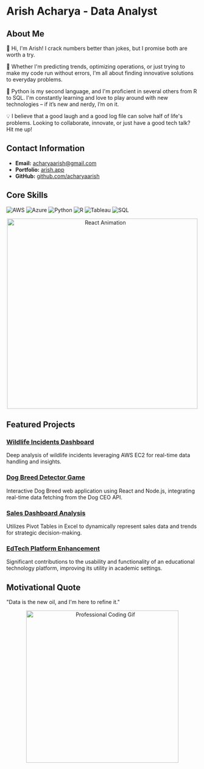 # Arish Acharya - Data Analyst

## About Me

👋 Hi, I'm Arish! I crack numbers better than jokes, but I promise both are worth a try.

🚀 Whether I'm predicting trends, optimizing operations, or just trying to make my code run without errors, I'm all about finding innovative solutions to everyday problems.

🐍 Python is my second language, and I'm proficient in several others from R to SQL. I'm constantly learning and love to play around with new technologies – if it’s new and nerdy, I’m on it.

💡 I believe that a good laugh and a good log file can solve half of life's problems. Looking to collaborate, innovate, or just have a good tech talk? Hit me up!


## Contact Information
- **Email:** [acharyaarish@gmail.com](mailto:acharyaarish@gmail.com)
- **Portfolio:** [arish.app](https://arish.app)
- **GitHub:** [github.com/acharyaarish](https://github.com/acharyaarish)

## Core Skills
![AWS](https://img.shields.io/badge/AWS-232F3E?style=for-the-badge&logo=amazon-aws&logoColor=white)
![Azure](https://img.shields.io/badge/Azure-0089D6?style=for-the-badge&logo=microsoft-azure&logoColor=white)
![Python](https://img.shields.io/badge/Python-3776AB?style=for-the-badge&logo=python&logoColor=white)
![R](https://img.shields.io/badge/R-276DC3?style=for-the-badge&logo=r&logoColor=white)
![Tableau](https://img.shields.io/badge/Tableau-E97627?style=for-the-badge&logo=tableau&logoColor=white)
![SQL](https://img.shields.io/badge/SQL-4479A1?style=for-the-badge&logo=mysql&logoColor=white)

<p align="center">
  <img src="https://media.giphy.com/media/eNAsjO55tPbgaor7ma/giphy.gif" alt="React Animation" width="500"/>
</p>

## Featured Projects

### [Wildlife Incidents Dashboard](https://github.com/acharyaarish/wildlife_incidents_dashboard)
Deep analysis of wildlife incidents leveraging AWS EC2 for real-time data handling and insights.

### [Dog Breed Detector Game](https://github.com/acharyaarish/dog_breed_detector)
Interactive Dog Breed web application using React and Node.js, integrating real-time data fetching from the Dog CEO API.

### [Sales Dashboard Analysis](https://github.com/acharyaarish/Excel_Dashboard)
Utilizes Pivot Tables in Excel to dynamically represent sales data and trends for strategic decision-making.

### [EdTech Platform Enhancement](https://paldip.com)
Significant contributions to the usability and functionality of an educational technology platform, improving its utility in academic settings.

## Motivational Quote

"Data is the new oil, and I'm here to refine it."

<p align="center">
  <img src="https://media.giphy.com/media/M9kgjEsLG6LMbYC9dl/giphy.gif" alt="Professional Coding Gif" width="400"/>
</p>
